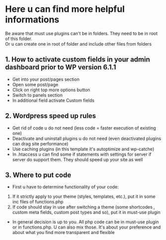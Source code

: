 # Here u can find more helpful informations

Be aware that must use plugins can't be in folders. They need to be in root of this folder.  
Or u can create one in root of folder and include other files from folders

## 1. How to activate custom fields in your admin dashboard prior to WP version 6.1.1

- Get into your post/pages section
- Open some post/page
- Click on right top more options button
- Switch to panels section
- In additional field activate Custom fields

## 2. Wordpress speed up rules

- Get rid of code u do not need (less code = faster execution of existing one)
- Deactivate and uninstall plugins u do not need (even deactivated plugins can drag site performance)
- Use caching plugins (in this template it's autoptimize and wp-catche)
- In .htaccess u can find some if statements with settings for server if server do support them. They should speed up your site as well

## 3. Where to put code

- First u have to determine functionality of your code:

1. If it strictly apply to your theme (styles, templates, etc.), put it in some inc files of functions.php
2. If code should stay in use after switching a theme (some shortcodes , custom meta fields, custom post types and so), put it in must-use plugin

- In general decision is up to you. All php code can be in must-use plugin or in functions.php. U can also mix those. It's about your preference and about what you find more transparent and flexible
